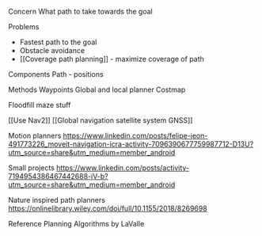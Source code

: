 Concern
What path to take towards the goal

Problems
* Fastest path to the goal
* Obstacle avoidance
* [[Coverage path planning]] - maximize coverage of path

Components
Path - positions

Methods
Waypoints
Global and local planner
Costmap

Floodfill maze stuff

[[Use Nav2]]
[[Global navigation satellite system GNSS]]

Motion planners
https://www.linkedin.com/posts/felipe-jeon-491773226_moveit-navigation-icra-activity-7096390677759987712-D13U?utm_source=share&utm_medium=member_android

Small projects
https://www.linkedin.com/posts/activity-7194954386467442688-jV-b?utm_source=share&utm_medium=member_android

Nature inspired path planners
https://onlinelibrary.wiley.com/doi/full/10.1155/2018/8269698

Reference
Planning Algorithms by LaValle